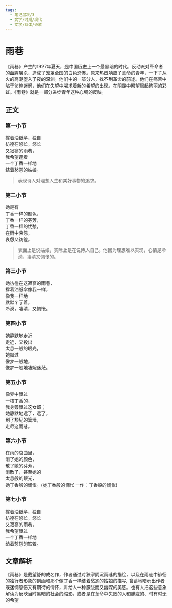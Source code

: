 ```yaml
---
tags:
  - 笔记层次/3
  - 文学/时期/现代
  - 文学/载体/诗歌
---
```


# 雨巷
《雨巷》产生的1927年夏天，是中国历史上一个最黑暗的时代。反动派对革命者的血腥屠杀，造成了笼罩全国的白色恐怖。原来热烈响应了革命的青年，一下子从火的高潮堕入了夜的深渊。他们中的一部分人，找不到革命的前途。他们在痛苦中陷于彷徨迷惘，他们在失望中渴求着新的希望的出现，在阴霾中盼望飘起绚丽的彩虹。《雨巷》就是一部分进步青年这种心境的反映。

## 正文
### 第一小节
撑着油纸伞，独自  
彷徨在悠长，悠长  
又寂寥的雨巷，  
我希望逢着  
一个丁香一样地  
结着愁怨的姑娘。

> 表现诗人对理想人生和美好事物的追求。

### 第二小节

她是有  
丁香一样的颜色，  
丁香一样的芬芳，  
丁香一样的忧愁，  
在雨中哀怨，  
哀怨又彷徨。


> 表面上是说姑娘，实际上是在说诗人自己。他因为理想难以实现，心情是冷漠，凄清又惆怅的。

### 第三小节

她彷徨在这寂寥的雨巷，  
撑着油纸伞像我一样，  
像我一样地  
默默彳亍着，  
冷漠，凄清，又惆怅。
### 第四小节

她静默地走近  
走近，又投出  
太息一般的眼光，  
她飘过  
像梦一般地，  
像梦一般地凄婉迷茫。

### 第五小节

像梦中飘过  
一枝丁香的，  
我身旁飘过这女郎；  
她静默地远了，远了，  
到了颓圮的篱墙，  
走尽这雨巷。
### 第六小节

在雨的哀曲里，  
消了她的颜色，  
散了她的芬芳，  
消散了，甚至她的  
太息般的眼光，  
她丁香般的惆怅。(她丁香般的惆怅 一作：丁香般的惆怅)
### 第七小节

撑着油纸伞，独自  
彷徨在悠长，悠长  
又寂寥的雨巷，  
我希望飘过  
一个丁香一样地  
结着愁怨的姑娘。

## 文章解析

《雨巷》是戴望舒的成名作，作者通过对狭窄阴沉雨巷的描绘，以及在雨巷中徘徊的独行者形象的刻画和那个像丁香一样结着愁怨的姑娘的描写, 含蓄地暗示出作者既迷惘感伤又有期待的情怀，并给人一种朦胧而又幽深的美感。也有人把这些意象解读为反映当时黑暗的社会的缩影，或者是在革命中失败的人和朦胧的、时有时无的希望